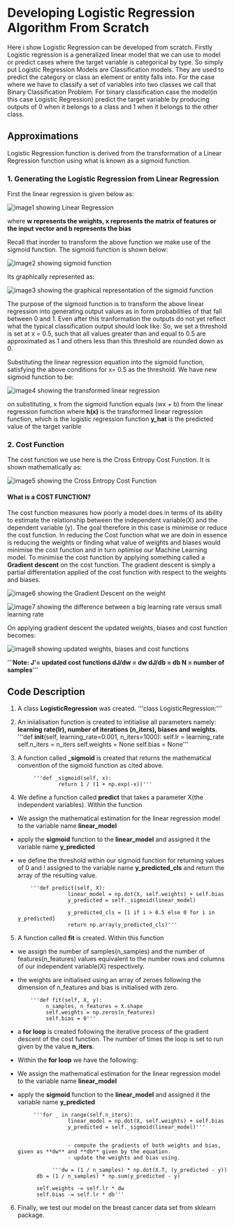 # Developing Logistic Regression Algorithm From Scratch

Here i show Logistic Regression can be developed from scratch. Firstly Logistic regression is a generalized linear model that we can use to model or predict cases where the target variable is categorical by type. So simply put Logistic Regression Models are Classification models. They are used to predict the category or class an element or entity falls into. For the case where we have to classify a set of variables into two classes we call that Binary Classification Problem. For binary classification case the model(in this case Logistic Regression) predict the target variable by producing outputs of 0 when it belongs to a class and 1 when it belongs to the other class.

## Approximations
Logistic Regression function is derived from the transformation of a Linear Regression function using what is known as a sigmoid function.            
           
### 1. Generating the Logistic Regression from Linear Regression
First the linear regression is given below as:

![image1 showing Linear Regression](https://raw.githubusercontent.com/Adbe-El/Develop-Logistic-Regression-From-Scratch/master/Images/1.Linear%20Regression%20Equation.png)

where **w represents the weights, x represents the matrix of features or the input vector and b represents the bias**

Recall that inorder to transform the above function we make use of the sigmoid function. The sigmoid function is shown below: 

![image2 showing sigmoid function](https://raw.githubusercontent.com/Adbe-El/Develop-Logistic-Regression-From-Scratch/master/Images/2.%20sigmoid%20function.png)

Its graphically represented as:

![image3 showing the graphical representation of the sigmoid function](https://raw.githubusercontent.com/Adbe-El/Develop-Logistic-Regression-From-Scratch/master/Images/3.%20Sigmoid%20plot.png)

The purpose of the sigmoid function is to transform the above linear regression into generating output values as in form probabilities of that fall between 0 and 1. 
Even after this tranformation the outputs do not yet reflect what the typical classification output should look like. So, we set a threshold is set at x = 0.5, such that all values greater than and equal to 0.5 are approximated as 1 and others less than this threshold are rounded down as 0.

Substituting the linear regression equation into the sigmoid function, satisfying the above conditions for x= 0.5 as the threshold. We have new sigmoid function to be:

![image4 showing the transformed linear regression](https://raw.githubusercontent.com/Adbe-El/Develop-Logistic-Regression-From-Scratch/master/Images/4.%20Substituted%20Sigmoid%20function.png)

on substituting, x from the sigmoid function equals (wx + b) from the linear regression fumction
where     **h(x)** is the transformed linear regression function, which is the logistic regression function 
          **y_hat** is the predicted value of the target varible


### 2. Cost Function
The cost function we use here is the Cross Entropy Cost Function. It is shown mathematically as:

![image5 showing the Cross Entropy Cost Function](https://raw.githubusercontent.com/Adbe-El/Develop-Logistic-Regression-From-Scratch/master/Images/5.%20Cost%20Function.png)

#### What is a COST FUNCTION?
The cost function measures how poorly a model does in terms of its ability to estimate the relationship between the independent variable(X) and the dependent variable (y). The goal therefore in this case is minimise or reduce the cost function. In reducing the Cost function what we are doin in essence is reducing the weights or finding what value of weights and biases would minimise the cost function and in turn optimise our Machine Learning model. 
To minimise the cost function by applying something called a **Gradient descent** on the cost function. The gradient descent is simply a partial differentation applied of the cost function with respect to the weights and biases.

![image6 showing the Gradient Descent on the weight](https://raw.githubusercontent.com/Adbe-El/Develop-Logistic-Regression-From-Scratch/master/Images/6.%20Gradient%20Descent.png)

![image7 showing the difference between a big learning rate versus small learning rate](https://raw.githubusercontent.com/Adbe-El/Develop-Logistic-Regression-From-Scratch/master/Images/7.%20Learning%20Rate.png)

On applying gradient descent the updated weights, biases and cost function becomes:

![image8 showing updated weights, biases and cost functions](https://raw.githubusercontent.com/Adbe-El/Develop-Logistic-Regression-From-Scratch/master/Images/8.%20Updated%20Weights.png)

'''**Note: J'= updated cost functions
        dJ/dw = dw
        dJ/db = db
        N = number of samples**'''

## Code Description 

1. A class **LogisticRegression** was created.
          '''class LogisticRegression:'''

2. An iniialisation function is created to intitialise all parameters namely: **learning rate(lr), number of iterations (n_iters), biases and weights.**
                      '''def __init__(self, learning_rate=0.001, n_iters=1000):
                                 self.lr = learning_rate
                                 self.n_iters = n_iters
                                 self.weights = None
                                 self.bias = None'''

3. A function called **_sigmoid** is created that returns the mathematical convention of the sigmoid function as cited above.
          
            '''def _sigmoid(self, x):
                    return 1 / (1 + np.exp(-x))'''

4. We define a function called **predict** that takes a parameter X(the independent variables). Within the function
- We assign the mathematical estimation for the linear regression model to the variable name **linear_model**
- apply the **sigmoid** function to the **linear_model** and assigned it the variable name **y_predicted**
- we define the threshold within our sigmoid function for returning values of 0 and ! assigned to the variable name **y_predicted_cls** and return the array of the resulting value. 
          
          '''def predict(self, X):
                      linear_model = np.dot(X, self.weights) + self.bias
                      y_predicted = self._sigmoid(linear_model) 
        
                      y_predicted_cls = [1 if i > 0.5 else 0 for i in y_predicted]
                      return np.array(y_predicted_cls)'''

5. A function called **fit** is created. Within this function  
- we assign the number of samples(n_samples) and the number of features(n_features) values equivalent to the number rows and columns of our independent variable(X) respectively.
- the weights are initialised using an array of zeroes following the dimension of n_features and bias is initialised with zero.
           
          '''def fit(self, X, y):
               n_samples, n_features = X.shape
               self.weights = np.zeros(n_features)
               self.bias = 0'''

- a **for loop** is created following the iterative process of the gradient descent of the cost function. The number of times the loop is set to run given by the value  **n_iters**.
- Within the **for loop** we have the following:
- We assign the mathematical estimation for the linear regression model to the variable name **linear_model**
- apply the **sigmoid** function to the **linear_model** and assigned it the variable name **y_predicted**
                      
           '''for _ in range(self.n_iters):
                      linear_model = np.dot(X, self.weights) + self.bias
                      y_predicted = self._sigmoid(linear_model)'''

                      
                      - compute the gradients of both weights and bias, given as **dw** and **db** given by the equation.
                      - update the weights and bias using.
                      
                 '''dw = (1 / n_samples) * np.dot(X.T, (y_predicted - y))
            db = (1 / n_samples) * np.sum(y_predicted - y)
            
            self.weights -= self.lr * dw
            self.bias -= self.lr * db'''

6. Finally, we test our model on the breast cancer data set from sklearn package.

